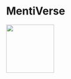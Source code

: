 # MentiVerse
<img src="https://user-images.githubusercontent.com/82118793/212335368-eb6c805f-e3f5-470a-a2ca-36968d588992.png" width="128" height="128" />
